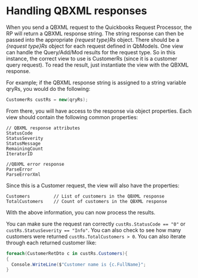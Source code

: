 # Handling QBXML responses

When you send a QBXML request to the Quickbooks Request Processor, the RP will return a QBXML response string.  The string response can then be passed into the appropriate *{request type}Rs* object.  There should be a *{request type}Rs* object for each request defined in QbModels.  One view can handle the Query/Add/Mod results for the request type.  So in this instance, the correct view to use is CustomerRs
(since it is a customer query request).  To read the result, just instantiate the view with the QBXML response. 

For example; if the QBXML response string is assigned to a string variable qryRs, you would do the following:

```csharp
CustomerRs custRs = new(qryRs);
```

From there, you will have access to the response via object properties.  Each view should contain the following common properties:
```
// QBXML response attributes
StatusCode
StatusSeverity
StatusMessage
RemainingCount
IteratorID

//QBXML error response
ParseError
ParseErrorXml
```

Since this is a Customer request, the view will also have the properties:
```
Customers         // List of customers in the QBXML response
TotalCustomers    // Count of customers in the QBXML response
```

With the above information, you can now process the results.  

You can make sure the request ran correctly `custRs.StatusCode == "0"` or `custRs.StatusSeverity == "Info"`.  You can also check
to see how many customers were returned `custRs.TotalCustomers > 0`.  You can also iterate through each returned customer like:

```csharp
foreach(CustomerRetDto c in custRs.Customers){
{
  Console.WriteLine($"Customer name is {c.FullName}";
}
```
